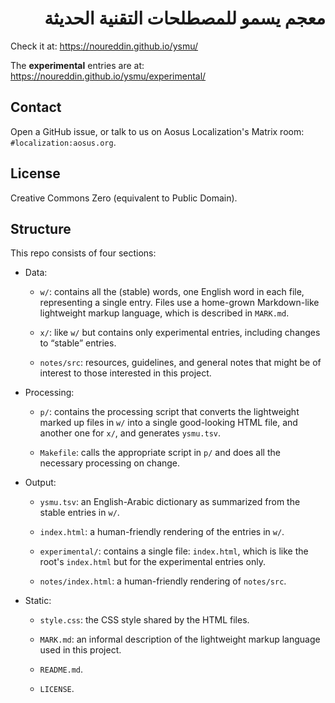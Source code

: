 <h1 dir="rtl">معجم يسمو للمصطلحات التقنية الحديثة</h1>

Check it at: https://noureddin.github.io/ysmu/

The **experimental** entries are at: https://noureddin.github.io/ysmu/experimental/

## Contact

Open a GitHub issue, or talk to us on Aosus Localization's Matrix room: `#localization:aosus.org`.

## License

Creative Commons Zero (equivalent to Public Domain).

## Structure

This repo consists of four sections:

- Data:

    - `w/`: contains all the (stable) words, one English word in each file, representing a single entry. Files use a home-grown Markdown-like lightweight markup language, which is described in `MARK.md`.

    - `x/`: like `w/` but contains only experimental entries, including changes to “stable” entries.

    - `notes/src`: resources, guidelines, and general notes that might be of interest to those interested in this project.

- Processing:

    - `p/`: contains the processing script that converts the lightweight marked up files in `w/` into a single good-looking HTML file, and another one for `x/`, and generates `ysmu.tsv`.

    - `Makefile`: calls the appropriate script in `p/` and does all the necessary processing on change.

- Output:

    - `ysmu.tsv`: an English-Arabic dictionary as summarized from the stable entries in `w/`.

    - `index.html`: a human-friendly rendering of the entries in `w/`.

    - `experimental/`: contains a single file: `index.html`, which is like the root's `index.html` but for the experimental entries only.

    - `notes/index.html`: a human-friendly rendering of `notes/src`.

- Static:

    - `style.css`: the CSS style shared by the HTML files.

    - `MARK.md`: an informal description of the lightweight markup language used in this project.

    - `README.md`.

    - `LICENSE`.
